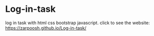 # Log-in-task
log in task with html css bootstrap javascript.
click to see the website: https://zarpoosh.github.io/Log-in-task/
